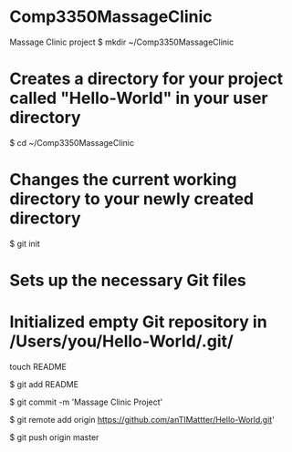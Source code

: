 Comp3350MassageClinic
=====================

Massage Clinic project
$ mkdir ~/Comp3350MassageClinic
# Creates a directory for your project called "Hello-World" in your user directory

$ cd ~/Comp3350MassageClinic
# Changes the current working directory to your newly created directory

$ git init
# Sets up the necessary Git files
# Initialized empty Git repository in /Users/you/Hello-World/.git/

touch README

$ git add README

$ git commit -m 'Massage Clinic Project'

$ git remote add origin https://github.com/anTIMattter/Hello-World.git'

$ git push origin master
